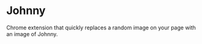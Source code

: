 # Johnny

Chrome extension that quickly replaces a random image on your page with an image of Johnny.
